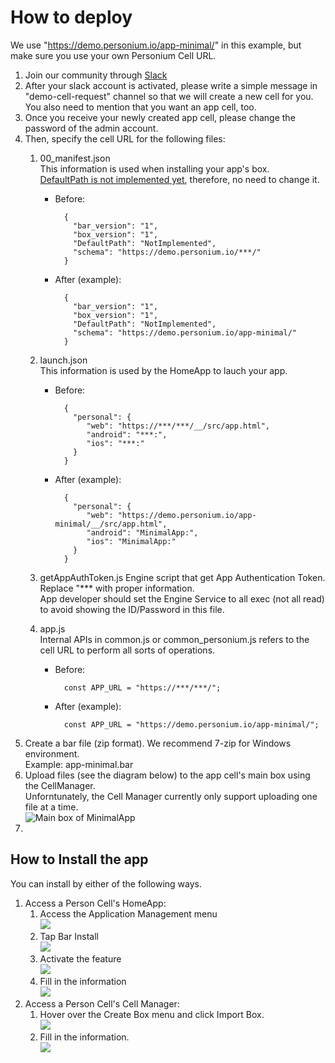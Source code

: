 # How to deploy  
We use "https://demo.personium.io/app-minimal/" in this example, but make sure you use your own Personium Cell URL.  

1. Join our community through [Slack](https://docs.google.com/forms/d/e/1FAIpQLSeup_VHnO09yB0r-pfQuQPSZkxZrVsisiFlSuNf0MPnUFKKGw/viewform?c=0&w=1)  
1. After your slack account is activated, please write a simple message in "demo-cell-request" channel so that we will create a new cell for you.  
You also need to mention that you want an app cell, too.  
1. Once you receive your newly created app cell, please change the password of the admin account.  
1. Then, specify the cell URL for the following files:  
    1. 00_manifest.json  
    This information is used when installing your app's box.  
    [DefaultPath is not implemented yet](https://github.com/personium/personium-core/issues/51), therefore, no need to change it.
        - Before:  

                {
                  "bar_version": "1",
                  "box_version": "1",
                  "DefaultPath": "NotImplemented",
                  "schema": "https://demo.personium.io/***/"
                }

        - After (example):  

                {
                  "bar_version": "1",
                  "box_version": "1",
                  "DefaultPath": "NotImplemented",
                  "schema": "https://demo.personium.io/app-minimal/"
                }

    1. launch.json  
    This information is used by the HomeApp to lauch your app.  
        - Before:  

                {
                  "personal": {
                     "web": "https://***/***/__/src/app.html",
                     "android": "***:",
                     "ios": "***:"
                  }
                }

        - After (example):  

                {
                  "personal": {
                     "web": "https://demo.personium.io/app-minimal/__/src/app.html",
                     "android": "MinimalApp:",
                     "ios": "MinimalApp:"
                  }
                }
    1. getAppAuthToken.js
    Engine script that get App Authentication Token.  
    Replace "*** with proper information.  
    App developer should set the Engine Service to all exec (not all read) to avoid showing the ID/Password in this file.  

    1. app.js  
    Internal APIs in common.js or common_personium.js refers to the cell URL to perform all sorts of operations.  
        - Before:  

                const APP_URL = "https://***/***/";

        - After (example):  

                const APP_URL = "https://demo.personium.io/app-minimal/";

1. Create a bar file (zip format).
We recommend 7-zip for Windows environment.    
Example: app-minimal.bar  
1. Upload files (see the diagram below) to the app cell's main box using the CellManager.  
Unforntunately, the Cell Manager currently only support uploading one file at a time.  
![Main box of MinimalApp](MinimalApp_MainBox.png)  
1. 

## How to Install the app  
You can install by either of the following ways.  

1. Access a Person Cell's HomeApp: 
    1. Access the Application Management menu  
    ![](Menu_ApplicationManagement.png)  
    1. Tap Bar Install  
    ![](BarInstall.png) 
    1. Activate the feature  
    ![](BarInstall_Disabled.png)  
    1. Fill in the information  
    ![](BarInstall_Enabled.png)   
1. Access a Person Cell's Cell Manager:  
    1. Hover over the Create Box menu and click Import Box.  
    ![](CreateBox.png)  
    1. Fill in the information.  
    ![](ImportBox.png)  

